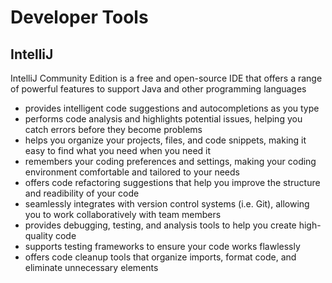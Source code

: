 # Developer Tools

## IntelliJ

IntelliJ Community Edition is a free and open-source IDE that offers a range of powerful features to support Java and other programming languages

- provides intelligent code suggestions and autocompletions as you type
- performs code analysis and highlights potential issues, helping you catch errors before they become problems
- helps you organize your projects, files, and code snippets, making it easy to find what you need when you need it
- remembers your coding preferences and settings, making your coding environment comfortable and tailored to your needs
- offers code refactoring suggestions that help you improve the structure and readibility of your code
- seamlessly integrates with version control systems (i.e. Git), allowing you to work collaboratively with team members
- provides debugging, testing, and analysis tools to help you create high-quality code
- supports testing frameworks to ensure your code works flawlessly
- offers code cleanup tools that organize imports, format code, and eliminate unnecessary elements

